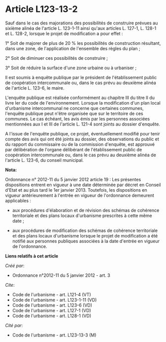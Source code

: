 # Article L123-13-2

Sauf dans le cas des majorations des possibilités de construire prévues au sixième alinéa de l'article L. 123-1-11 ainsi
qu'aux articles L. 127-1, L. 128-1 et L. 128-2, lorsque le projet de modification a pour effet : 

1° Soit de majorer de plus de 20 % les possibilités de construction résultant, dans une zone, de l'application de l'ensemble
des règles du plan ; 

2° Soit de diminuer ces possibilités de construire ; 

3° Soit de réduire la surface d'une zone urbaine ou à urbaniser ; 

Il est soumis à enquête publique par le président de l'établissement public de coopération intercommunale ou, dans le cas
prévu au deuxième alinéa de l'article L. 123-6, le maire. 

L'enquête publique est réalisée conformément au chapitre III du titre II du livre Ier du code de l'environnement. Lorsque la
modification d'un plan local d'urbanisme intercommunal ne concerne que certaines communes, l'enquête publique peut n'être
organisée que sur le territoire de ces communes. Le cas échéant, les avis émis par les personnes associées mentionnées aux I
et III de l'article L. 121-4 sont joints au dossier d'enquête. 

A l'issue de l'enquête publique, ce projet, éventuellement modifié pour tenir compte des avis qui ont été joints au dossier,
des observations du public et du rapport du commissaire ou de la commission d'enquête, est approuvé par délibération de
l'organe délibérant de l'établissement public de coopération intercommunale ou, dans le cas prévu au deuxième alinéa de
l'article L. 123-6, du conseil municipal.

**Nota:**

Ordonnance n° 2012-11 du 5 janvier 2012 article 19 : Les présentes dispositions entrent en vigueur à une date déterminée par
décret en Conseil d'Etat et au plus tard le 1er janvier 2013. Toutefois, les dispositions en vigueur antérieurement à
l'entrée en vigueur de l'ordonnance demeurent applicables :

- aux procédures d'élaboration et de révision des schémas de cohérence territoriale et des plans locaux d'urbanisme
prescrites à cette même date ;

- aux procédures de modification des schémas de cohérence territoriale et des plans locaux d'urbanisme lorsque le projet de
modification a été notifié aux personnes publiques associées à la date d'entrée en vigueur de l'ordonnance.

**Liens relatifs à cet article**

_Créé par_:

  - Ordonnance n°2012-11 du 5 janvier 2012 - art. 3

_Cite_:

  - Code de l'urbanisme - art. L121-4 (VT)
  - Code de l'urbanisme - art. L123-1-11 (VD)
  - Code de l'urbanisme - art. L123-6 (VD)
  - Code de l'urbanisme - art. L127-1 (VD)
  - Code de l'urbanisme - art. L128-1 (VD)

_Cité par_:

  - Code de l'urbanisme - art. L123-13-3 (M)
